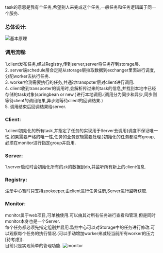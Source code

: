 task的意思是我有个任务,希望别人来完成这个任务,一般任务和任务逻辑属于同一个服务.
### 总体设计:
![基本原理](https://dressrosa.github.io/resources/lemming/lemming_struct.png)
### 调用流程:
1.client发布任务,经过Registry,传到server,server将任务存到storage层.  
2. server端schedule层会定期从storage层拉取数据到exchanger里面进行调度,分配worker去执行任务.  
3. worker检测需要执行的任务,并通过transpoter层对client进行调用.  
4. client收到transporter的调用时,会解析传过来的task的信息,并找到本地中已经存储的task对象(springbean or new )进行本地调用.(调用分为同步和异步,同步则等待client的调用结果,异步则等待client的回调结果.)  
5. 调用结束后回调结果给server.

### Client:
1.client初始化的所有task,并指定了任务的实现用于Server去调用(调度不保证唯一性,如果需要严格的唯一性,任务的业务逻辑需要处理.)初始化的任务都没有group,必须在monitor进行指定group并启用.
### Server:
1.server启动时会初始化所有的zk的数据到db,并监听所有新上的client信息.
### Registry:
注册中心暂时只支持zookeeper,由client进行任务注册,Server进行监听获取.
### Monitor:
monitor属于web项目,可单独使用.可以由其对所有任务进行查看和管理,但是同时monitor本身也是一个Server.  
每个任务都必须先指定组别并启用.监控中心可以对Storage中的任务进行修改.可以观察每个任务的执行情况.(可以手动增加worker来减轻当前所有worker的压力[待考虑]).  
目前只是实现简单的管理功能.
![monitor](https://dressrosa.github.io/resources/lemming/lemming_monitor_01.png)

